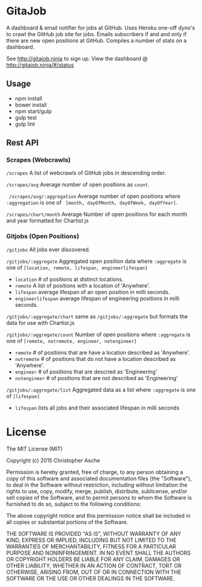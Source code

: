 # GitaJob

A dashboard & email notifier for jobs at GitHub. Uses Heroku one-off dyno's to crawl the GitHub job site for jobs. Emails subscribers if and and only if there are new open positions at GitHub. Compiles a number of stats on a dashboard.

See http://gitajob.ninja to sign up. View the dashboard @ http://gitajob.ninja/#/status

## Usage

* npm install
* bower install
* npm start/gulp
* gulp test
* gulp lint

## Rest API

### Scrapes (Webcrawls)

``` /scrapes ``` A list of webcrawls of GitHub jobs in descending order.

``` /scrapes/avg ``` Average number of open positions  as `count`.

 ` /scrapes/avg/:aggregation` Average number of open positions where `:aggregation` is one of ` [month, dayOfMonth, dayOfWeek, dayOfYear]`.

 ``` /scrapes/chart/month ``` Average Number of open positions for each month and year formatted for Chartist.js

### Gitjobs (Open Positions)

`/gitjobs` All jobs ever discovered.

`/gitjobs/:aggregate` Aggregated open position data where `:aggregate` is one of `[location, remote, lifespan, engineerlifespan]`

*  `location` # of positions at distinct locations.
*  `remote` A list of positions with a location of 'Anywhere'.
* `lifespan` average lifespan of an open position in milli seconds.
* `engineerlifespan` average lifespan of engineering positions in milli seconds.

`/gitjobs/:aggregate/chart` same as `/gitjobs/:aggregate` but formats the data for use with Chartist.js

`/gitjobs/:aggregate/count`  Number of open positions where `:aggregate` is one of `[remote, notremote, engineer, notengineer]`

*  `remote` # of positions that are have a location described as 'Anywhere'.
*  `notremote` # of positions that do not have a location described as 'Anywhere'.
*  `engineer` # of positions that are descried as 'Engineering'
*  `notengineer` # of positions that are not described as 'Engineering'

`/gitjobs/:aggregate/list` Aggregated data as a list where `:aggregate` is one of `[lifespan]`

* `lifespan` lists all jobs and their associated lifespan in milli seconds

# License

The MIT License (MIT)

Copyright (c) 2015 Christopher Asche

Permission is hereby granted, free of charge, to any person obtaining a copy
of this software and associated documentation files (the "Software"), to deal
in the Software without restriction, including without limitation the rights
to use, copy, modify, merge, publish, distribute, sublicense, and/or sell
copies of the Software, and to permit persons to whom the Software is
furnished to do so, subject to the following conditions:

The above copyright notice and this permission notice shall be included in all
copies or substantial portions of the Software.

THE SOFTWARE IS PROVIDED "AS IS", WITHOUT WARRANTY OF ANY KIND, EXPRESS OR
IMPLIED, INCLUDING BUT NOT LIMITED TO THE WARRANTIES OF MERCHANTABILITY,
FITNESS FOR A PARTICULAR PURPOSE AND NONINFRINGEMENT. IN NO EVENT SHALL THE
AUTHORS OR COPYRIGHT HOLDERS BE LIABLE FOR ANY CLAIM, DAMAGES OR OTHER
LIABILITY, WHETHER IN AN ACTION OF CONTRACT, TORT OR OTHERWISE, ARISING FROM,
OUT OF OR IN CONNECTION WITH THE SOFTWARE OR THE USE OR OTHER DEALINGS IN THE
SOFTWARE.
